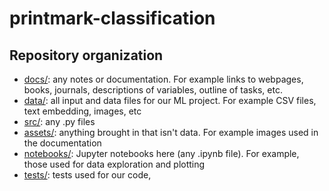 # printmark-classification

## Repository organization
 
- [docs/](./docs/): any notes or documentation. For example links to webpages, books, journals, descriptions of variables, outline of tasks, etc.
- [data/](./data/): all input and data files for our ML project. For example CSV files, text embedding, images, etc
- [src/](./src/): any .py files
- [assets/](./assets/): anything brought in that isn't data. For example images used in the documentation
- [notebooks/](./notebooks/): Jupyter notebooks here (any .ipynb file). For example, those used for data exploration and plotting
- [tests/](./tests/): tests used for our code, 